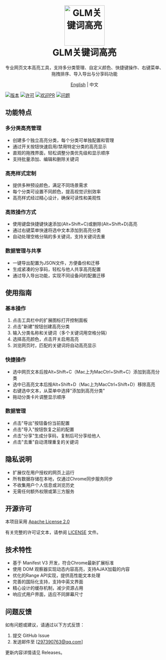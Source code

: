 <div align="center">
  <h1>
    <img src="../img/logo.png" alt="GLM关键词高亮" width="128" height="128" />
    <br>
    GLM关键词高亮
  </h1>
  <p>专业网页文本高亮工具，支持多分类管理、自定义颜色、快捷键操作、右键菜单、拖拽排序、导入导出与分享码功能</p>
  <a href="../README.md">English</a> | 中文
</div>

[![版本](https://img.shields.io/badge/版本-1.0.8-blue.svg)](https://github.com/JochenYang/GLM-HIGHLIGHT/releases)
[![许可](https://img.shields.io/badge/许可-MIT-green.svg)](https://opensource.org/licenses/MIT)
[![欢迎PR](https://img.shields.io/badge/PR-welcome-brightgreen.svg)](https://github.com/JochenYang/GLM-HIGHLIGHT/pulls)
[![问题](https://img.shields.io/badge/issues-welcome-orange.svg)](https://github.com/JochenYang/GLM-HIGHLIGHT/issues)

## 功能特点

### 多分类高亮管理
- 创建多个独立高亮分类，每个分类可单独配置和管理
- 通过开关按钮快速启用/禁用特定分类的高亮显示
- 直观的拖拽界面，轻松调整分类优先级和显示顺序
- 支持批量添加、编辑和删除关键词

### 高亮样式定制
- 提供多种预设颜色，满足不同场景需求
- 每个分类可设置不同颜色，提高视觉识别效率
- 高亮样式经过精心设计，确保可读性和美观性

### 高效操作方式
- 使用键盘快捷键快速添加(Alt+Shift+C)或删除(Alt+Shift+D)高亮
- 通过右键菜单快速将选中文本添加到高亮分类
- 自动处理空格分隔的多关键词，支持关键词去重

### 数据管理与共享
- 一键导出配置为JSON文件，方便备份和迁移
- 生成紧凑的分享码，轻松与他人共享高亮配置
- 通过导入导出功能，实现不同设备间的配置迁移

## 使用指南

### 基本操作
1. 点击工具栏中的扩展图标打开控制面板
2. 点击"新建"按钮创建高亮分类
3. 输入分类名称和关键词（多个关键词用空格分隔）
4. 选择高亮颜色，点击开关启用高亮
5. 浏览网页时，匹配的关键词将自动高亮显示

### 快捷操作
- 选中网页文本后按Alt+Shift+C（Mac上为MacCtrl+Shift+C）添加到高亮分类
- 选中已高亮文本后按Alt+Shift+D（Mac上为MacCtrl+Shift+D）移除高亮
- 右键选中文本，从菜单中选择"添加到高亮分类"
- 拖动分类卡片调整显示顺序

### 数据管理
- 点击"导出"按钮备份当前配置
- 点击"导入"按钮恢复之前的配置
- 点击"分享"生成分享码，复制后可分享给他人
- 点击"去重"自动清理重复的关键词

## 隐私说明

- 扩展仅在用户授权的网页上运行
- 所有数据存储在本地，仅通过Chrome同步服务同步
- 不收集用户个人信息或浏览历史
- 无需任何额外权限或第三方服务

## 开源许可

本项目采用 [Apache License 2.0](./LICENSE)

有关完整的许可证文本，请参阅 [LICENSE](./LICENSE) 文件。

## 技术特性

- 基于 Manifest V3 开发，符合Chrome最新扩展标准
- 使用 DOM 观察器实现动态内容高亮，支持AJAX加载的内容
- 优化的Range API实现，提供高性能文本处理
- 完善的国际化支持，支持中英文界面
- 精心设计的缓存机制，减少资源占用
- 响应式用户界面，适应不同屏幕尺寸

## 问题反馈

如有问题或建议，请通过以下方式反馈：

1. 提交 GitHub Issue
2. 发送邮件至 [297390763@qq.com]

更新内容详情请见 Releases。
